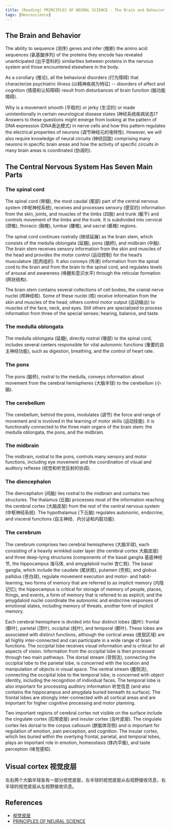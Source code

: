```yaml
---
title: (Reading) PRINCIPLES OF NEURAL SCIENCE - The Brain and Behavior (1)
tags: [Neuroscience]
---
```


## The Brain and Behavior
The ability to sequence (测序) genes and infer (推断) the amino acid sequences (氨基酸序列) of the proteins they encode has revealed unanticipated (出乎意料的) similarities between proteins in the nervous system and those encountered elsewhere in the body.

As a corollary (推论), all the behavioral disorders (行为障碍) that characterize psychiatric illness (以精神疾病为特征) -- disorders of affect and cognition (情感和认知障碍) result from disturbances of brain function (脑功能障碍).

Why is a movement smooth (平稳的) or jerky (生涩的) or made unintentionally in certain neurological disease states (神经系统疾病状态)? Answers to these questions might emerge from looking at the pattern of DNA expression (DNA表达模式) in nerve cells and how this pattern regulates the electrical properties of neurons (调节神经元的电特性). However, we will also require knowledge of neural circuits (神经回路) comprising many neurons in specific brain areas and how the activity of specific circuits in many brain areas is coordinated (协调的).

## The Central Nervous System Has Seven Main Parts
### The spinal cord
The spinal cord (脊髓), the most caudal (尾部) part of the central nervous system (中枢神经系统), receives and processes sensory (感官的) information from the skin, joints, and muscles of the limbs (四肢) and trunk (躯干) and controls movement of the limbs and the trunk. It is subdivided into cervical (颈椎), thoracic (胸椎), lumbar (腰椎), and sacral (骶椎) regions.

The spinal cord continues rostrally (继续延展) as the brain stem, which consists of the medulla oblongata (延髓), pons (脑桥), and midbrain (中脑). The brain stem receives sensory information from the skin and muscles of the head and provides the motor control (运动控制) for the head’s musculature (肌肉组织). It also conveys (传递) information from the spinal cord to the brain and from the brain to the spinal cord, and regulates levels of arousal and awareness (唤醒和意识水平) through the reticular formation (网状结构).

The brain stem contains several collections of cell bodies, the cranial nerve nuclei (颅神经核). Some of these nuclei (核) receive information from the skin and muscles of the head; others control motor output (运动输出) to muscles of the face, neck, and eyes. Still others are specialized to process information from three of the special senses: hearing, balance, and taste.

### The medulla oblongata
The medulla oblongata (延髓), directly rostral (喙部) to the spinal cord, includes several centers responsible for vital autonomic functions (重要的自主神经功能), such as digestion, breathing, and the control of heart rate.

### The pons
The pons (脑桥), rostral to the medulla, conveys information about movement from the cerebral hemispheres (大脑半球) to the cerebellum (小脑).

### The cerebellum
The cerebellum, behind the pons, modulates (调节) the force and range of movement and is involved in the learning of motor skills (运动技能). It is functionally connected to the three main organs of the brain stem: the medulla oblongata, the pons, and the midbrain.

### The midbrain
The midbrain, rostral to the pons, controls many sensory and motor functions, including eye movement and the coordination of visual and auditory reflexes (视觉和听觉反射的协调).

### The diencephalon
The diencephalon (间脑) lies rostral to the midbrain and contains two structures. The thalamus (丘脑) processes most of the information reaching the cerebral cortex (大脑皮层) from the rest of the central nervous system (中枢神经系统). The hypothalamus (下丘脑) regulates autonomic, endocrine, and visceral functions (自主神经、内分泌和内脏功能).

### The cerebrum
The cerebrum comprises two cerebral hemispheres (大脑半球), each consisting of a heavily wrinkled outer layer (the cerebral cortex 大脑皮层) and three deep-lying structures (components of the basal ganglia 基底神经节, the hippocampus 海马体, and amygdaloid nuclei 杏仁核). The basal ganglia, which include the caudate (尾状核), putamen (壳核), and globus pallidus (苍白球), regulate movement execution and motor- and habit-learning, two forms of memory that are referred to as implicit memory (内隐记忆); the hippocampus is critical for storage of memory of people, places, things, and events, a form of memory that is referred to as explicit; and the amygdaloid nuclei coordinate the autonomic and endocrine responses of emotional states, including memory of threats, another form of implicit memory.

Each cerebral hemisphere is divided into four distinct lobes (脑叶): frontal (额叶), parietal (顶叶), occipital (枕叶), and temporal (颞叶). These lobes are associated with distinct functions, although the cortical areas (皮层区域) are all highly inter-connected and can participate in a wide range of brain functions. The occipital lobe receives visual information and is critical for all aspects of vision. Information from the occipital lobe is then processed through two main pathways. The dorsal stream (背侧流), connecting the occipital lobe to the parietal lobe, is concerned with the location and manipulation of objects in visual space. The ventral stream (腹侧流), connecting the occipital lobe to the temporal lobe, is concerned with object identity, including the recognition of individual faces. The temporal lobe is also important for processing auditory information 听觉信息 (and also contains the hippocampus and amygdala buried beneath its surface). The frontal lobes are strongly inter-connected with all cortical areas and are important for higher cognitive processing and motor planning.

Two important regions of cerebral cortex not visible on the surface include the cingulate cortex (扣带皮层) and insular cortex (岛叶皮层). The cingulate cortex lies dorsal to the corpus callosum (胼胝体背侧) and is important for regulation of emotion, pain perception, and cognition. The insular cortex, which lies buried within the overlying frontal, parietal, and temporal lobes, plays an important role in emotion, homeostasis (体内平衡), and taste perception (味觉感知).

## Visual cortex 视觉皮层
左右两个大脑半球各有一部分视觉皮层，左半球的视觉皮层从右视野接收讯息，右半球的视觉皮层从左视野接收讯息。

## References
- [视觉皮层](https://zh.wikipedia.org/wiki/视觉皮层)
- [PRINCIPLES OF NEURAL SCIENCE](https://en.wikipedia.org/wiki/Principles_of_Neural_Science)
